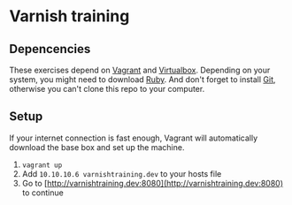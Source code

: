 # Varnish training

## Depencencies

These exercises depend on [Vagrant](http://vagrantup.com) and [Virtualbox](http://www.virtualbox.org). Depending on your system, you might need to download [Ruby](http://www.ruby-lang.org). And don't forget to install [Git](http://git-scm.com), otherwise you can't clone this repo to your computer.

## Setup

If your internet connection is fast enough, Vagrant will automatically download the base box and set up the machine.

1.  `vagrant up`
2.  Add `10.10.10.6 varnishtraining.dev` to your hosts file
3.  Go to [http://varnishtraining.dev:8080](http://varnishtraining.dev:8080) to continue
